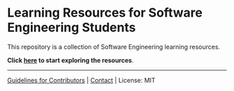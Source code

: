 # Learning Resources for Software Engineering Students

This repository is a collection of Software Engineering learning resources.

**Click [here](contents/ToC.md) to start exploring the resources**.

---

[Guidelines for Contributors](GuidelinesForContributors.md) | [Contact](Contact.md) | License: MIT
